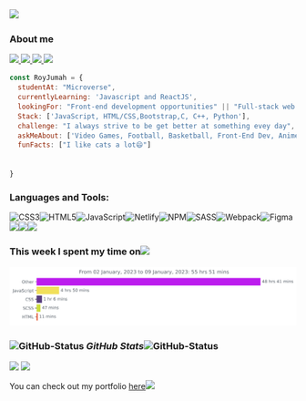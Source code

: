 <!-- Banner Image -->

<img src="https://komarev.com/ghpvc/?username=RoyJumah&style=flat-square&color=6cd63e">

### About me
<p align="left">
  <a href="https://twitter.com/_royissues" target="_blank" rel="noreferrer">
    <img src="https://img.shields.io/twitter/follow/_royissues?logo=twitter&style=for-the-badge&color=0077B5&labelColor=000000">
  </a>
  <a href="https://www.linkedin.com/in/roy-jumah/">
    <img src="https://img.shields.io/badge/LinkedIn-0077B5?style=for-the-badge&logo=linkedin&logoColor=white">
  </a>
  <a href="https://linktr.ee/roy_jumah"> 
   <img src = "https://img.shields.io/badge/linktree-1de9b6?style=for-the-badge&logo=linktree&logoColor=white">
  </a>
  
  <a href="https://www.instagram.com/roy_jumah/"> 
  <img src = "https://img.shields.io/badge/Instagram-%23E4405F.svg?style=for-the-badge&logo=Instagram&logoColor=white">
  </a>
</p>


```javascript
const RoyJumah = {
  studentAt: "Microverse",
  currentlyLearning: 'Javascript and ReactJS',
  lookingFor: "Front-end development opportunities" || "Full-stack web development",
  Stack: ['JavaScript, HTML/CSS,Bootstrap,C, C++, Python'],
  challenge: "I always strive to be get better at something evey day",
  askMeAbout: ['Video Games, Football, Basketball, Front-End Dev, Animes '],
  funFacts: ["I like cats a lot😄"] 
 

}
```
<h3 align="left">Languages and Tools:</h3>
<p><img src="https://img.shields.io/badge/css3-%231572B6.svg?style=for-the-badge&amp;logo=css3&amp;logoColor=white" alt="CSS3"><img src="https://img.shields.io/badge/html5-%23E34F26.svg?style=for-the-badge&amp;logo=html5&amp;logoColor=white" alt="HTML5"><img src="https://img.shields.io/badge/javascript-%23323330.svg?style=for-the-badge&amp;logo=javascript&amp;logoColor=%23F7DF1E" alt="JavaScript"><img src="https://img.shields.io/badge/netlify-%23000000.svg?style=for-the-badge&amp;logo=netlify&amp;logoColor=#00C7B7" alt="Netlify"><img src="https://img.shields.io/badge/NPM-%23000000.svg?style=for-the-badge&amp;logo=npm&amp;logoColor=white" alt="NPM"><img src="https://img.shields.io/badge/SASS-hotpink.svg?style=for-the-badge&amp;logo=SASS&amp;logoColor=white" alt="SASS"><img src="https://img.shields.io/badge/webpack-%238DD6F9.svg?style=for-the-badge&amp;logo=webpack&amp;logoColor=black" alt="Webpack"><img src="https://img.shields.io/badge/figma-%23F24E1E.svg?style=for-the-badge&amp;logo=figma&amp;logoColor=white" alt="Figma"><img src = "https://img.shields.io/badge/tailwindcss-%2338B2AC.svg?style=for-the-badge&logo=tailwind-css&logoColor=white"><img src ="https://img.shields.io/badge/-ReactJs-61DAFB?logo=react&logoColor=white&style=for-the-badge" /><img src ="https://img.shields.io/badge/Bootstrap-563D7C?style=for-the-badge&logo=bootstrap&logoColor=white" />
  
</p>

### This week I spent my time on<img src="https://media.giphy.com/media/SvQzkTQb3ZwKcj1QTO/giphy.gif" width="40">
<img
  src="https://github.com/RoyJumah/RoyJumah/blob/main/images/stat.svg"
  alt="Roy Wakatime Activity"
/>
<!-- <img
  src="https://github.com/avinal/avinal/blob/main/images/stat.svg"
  alt="Avinal WakaTime Activity"
/>**** -->
<h3 align="left" position ="relative">
 <img src="https://media.giphy.com/media/8UHRm5oY4k4FDxq5QG/giphy.gif" width="30px" alt="GitHub-Status"/>&nbsp;<i><b>GitHub Stats</b></i><img src="https://media.giphy.com/media/8UHRm5oY4k4FDxq5QG/giphy.gif" width="30px" alt="GitHub-Status"/></h3>
<p align= "left" position = "absolute">
  <img height= "150" src="https://github-readme-stats.vercel.app/api?username=RoyJumah&theme=react&show_icons=true&include_all_commits=true" />
  <img height= "150" src="https://github-readme-stats.vercel.app/api/top-langs/?username=RoyJumah&theme=react&layout=compact" />
</p>


<p>You can check out my portfolio <a href="https://royjumah.github.io/My-portfolio/">here</a><img src="https://media.giphy.com/media/xlQRcbI4n7oz79wICR/giphy.gif" width="30"></p>
